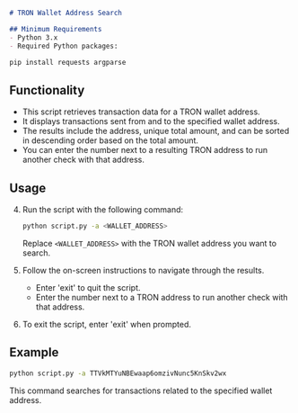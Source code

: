```markdown
# TRON Wallet Address Search

## Minimum Requirements
- Python 3.x
- Required Python packages:
```

  ```bash
  pip install requests argparse
  ```

## Functionality

- This script retrieves transaction data for a TRON wallet address.
- It displays transactions sent from and to the specified wallet address.
- The results include the address, unique total amount, and can be sorted in descending order based on the total amount.
- You can enter the number next to a resulting TRON address to run another check with that address.

## Usage

4. Run the script with the following command:
   ```bash
   python script.py -a <WALLET_ADDRESS>
   ```

   Replace `<WALLET_ADDRESS>` with the TRON wallet address you want to search.

5. Follow the on-screen instructions to navigate through the results.
   - Enter 'exit' to quit the script.
   - Enter the number next to a TRON address to run another check with that address.

6. To exit the script, enter 'exit' when prompted.

## Example
   ```bash
   python script.py -a TTVkMTYuNBEwaap6omzivNunc5KnSkv2wx
   ```

   This command searches for transactions related to the specified wallet address.
